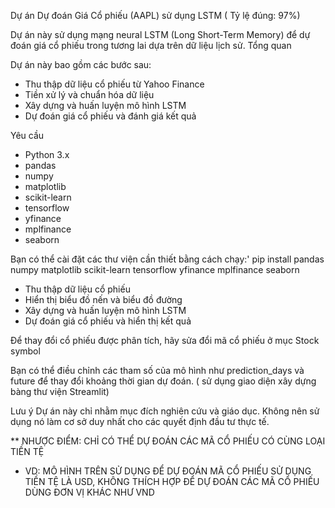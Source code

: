 Dự án Dự đoán Giá Cổ phiếu (AAPL) sử dụng LSTM ( Tỷ lệ đúng: 97%)

Dự án này sử dụng mạng neural LSTM (Long Short-Term Memory) để dự đoán giá cổ phiếu trong tương lai dựa trên dữ liệu lịch sử.
Tổng quan

Dự án này bao gồm các bước sau:

- Thu thập dữ liệu cổ phiếu từ Yahoo Finance
- Tiền xử lý và chuẩn hóa dữ liệu
- Xây dựng và huấn luyện mô hình LSTM
- Dự đoán giá cổ phiếu và đánh giá kết quả

Yêu cầu

- Python 3.x
- pandas
- numpy
- matplotlib
- scikit-learn
- tensorflow
- yfinance
- mplfinance
- seaborn

Bạn có thể cài đặt các thư viện cần thiết bằng cách chạy:'
pip install pandas numpy matplotlib scikit-learn tensorflow yfinance mplfinance seaborn

- Thu thập dữ liệu cổ phiếu
- Hiển thị biểu đồ nến và biểu đồ đường
- Xây dựng và huấn luyện mô hình LSTM
- Dự đoán giá cổ phiếu và hiển thị kết quả

Để thay đổi cổ phiếu được phân tích, hãy sửa đổi mã cổ phiếu ở mục Stock symbol

Bạn có thể điều chỉnh các tham số của mô hình như prediction_days và future để thay đổi khoảng thời gian dự đoán. ( sử dụng giao diện xây dựng bàng thư viện Streamlit)

Lưu ý
Dự án này chỉ nhằm mục đích nghiên cứu và giáo dục. Không nên sử dụng nó làm cơ sở duy nhất cho các quyết định đầu tư thực tế.

** NHƯỢC ĐIỂM: CHỈ CÓ THỂ DỰ ĐOÁN CÁC MÃ CỔ PHIẾU CÓ CÙNG LOẠI TIỀN TỆ
- VD: MÔ HÌNH TRÊN SỬ DỤNG ĐỂ DỰ ĐOÁN MÃ CỔ PHIẾU SỬ DỤNG TIỀN TỆ LÀ USD, KHÔNG THÍCH HỢP ĐỂ DỰ ĐOÁN CÁC MÃ CỔ PHIẾU DÙNG ĐƠN VỊ KHÁC NHƯ VND
